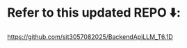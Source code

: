# Refer to this updated REPO :arrow_down:: 
https://github.com/sit3057082025/BackendApiLLM_T6.1D



